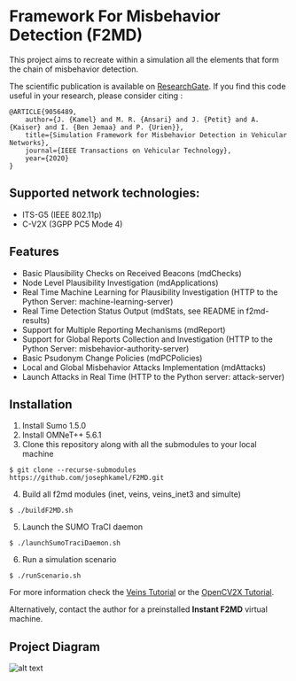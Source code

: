 
# Framework For Misbehavior Detection (F2MD)

This project aims to recreate within a simulation all the elements that form the chain of misbehavior detection. 

The scientific publication is available on [ResearchGate](https://www.researchgate.net/publication/340350056_Simulation_Framework_for_Misbehavior_Detection_in_Vehicular_Networks). If you find this code useful in your research, please consider citing :

    @ARTICLE{9056489,
        author={J. {Kamel} and M. R. {Ansari} and J. {Petit} and A. {Kaiser} and I. {Ben Jemaa} and P. {Urien}},
        title={Simulation Framework for Misbehavior Detection in Vehicular Networks},
        journal={IEEE Transactions on Vehicular Technology},
        year={2020}
    }
    
## Supported network technologies:
* ITS-G5 (IEEE 802.11p)
* C-V2X (3GPP PC5 Mode 4)

## Features
* Basic Plausibility Checks on Received Beacons (mdChecks)
* Node Level Plausibility Investigation (mdApplications)
* Real Time Machine Learning for Plausibility Investigation (HTTP to the Python Server: machine-learning-server)
* Real Time Detection Status Output (mdStats, see README in f2md-results)
* Support for Multiple Reporting Mechanisms (mdReport)
* Support for Global Reports Collection and Investigation (HTTP to the Python Server: misbehavior-authority-server)
* Basic Psudonym Change Policies (mdPCPolicies)
* Local and Global Misbehavior Attacks Implementation (mdAttacks)
* Launch Attacks in Real Time (HTTP to the Python server: attack-server)

## Installation
1. Install Sumo 1.5.0
2. Install OMNeT++ 5.6.1
3. Clone this repository along with all the submodules to your local machine
```
$ git clone --recurse-submodules https://github.com/josephkamel/F2MD.git
```
4. Build all f2md modules (inet, veins, veins_inet3 and simulte)
```
$ ./buildF2MD.sh
```
5. Launch the SUMO TraCI daemon
```
$ ./launchSumoTraciDaemon.sh
```
6. Run a simulation scenario
```
$ ./runScenario.sh 
```

For more information check the [Veins Tutorial](https://veins.car2x.org/tutorial/) or the [OpenCV2X Tutorial](http://www.cs.ucc.ie/cv2x/pages/documentation/documentation.html).

Alternatively, contact the author for a preinstalled **Instant F2MD** virtual machine.

## Project Diagram

 ![alt text](https://github.com/josephkamel/F2MD/blob/master/F2MD-Diagram-V2.jpg)


